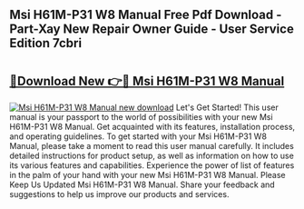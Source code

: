 ## Msi H61M-P31 W8 Manual Free Pdf Download - Part-Xay New Repair Owner Guide - User Service Edition 7cbri

# <h2><a href="http://bc27675.oget.top/?id=Msi+H61M-P31+W8+Manual">🔗Download New 👉🔴 Msi H61M-P31 W8 Manual</a></h2>

[![Msi H61M-P31 W8 Manual new download](https://i.imgur.com/5g1atiW.png)](http://bc27675.oget.top/?id=Msi+H61M-P31+W8+Manual)
Let's Get Started! This user manual is your passport to the world of possibilities with your new Msi H61M-P31 W8 Manual. Get acquainted with its features, installation process, and operating guidelines. To get started with your Msi H61M-P31 W8 Manual, please take a moment to read this user manual carefully. It includes detailed instructions for product setup, as well as information on how to use its various features and capabilities. Experience the power of list of features in the palm of your hand with your new Msi H61M-P31 W8 Manual. Please Keep Us Updated Msi H61M-P31 W8 Manual. Share your feedback and suggestions to help us improve our products and services.
